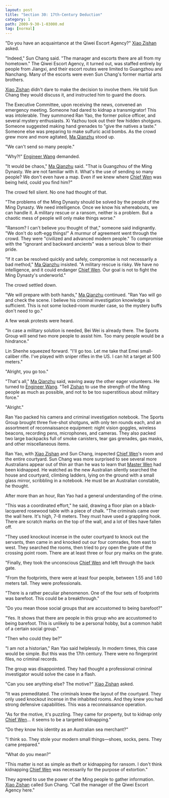 ```yaml
---
layout: post
title: "Section 30: 17th-Century Deduction"
category: 1
path: 2009-9-30-1-03000.md
tag: [normal]
---
```


"Do you have an acquaintance at the Qiwei Escort Agency?" [Xiao Zishan][y001] asked.

"Indeed," Sun Chang said. "The manager and escorts there are all from my hometown." The Qiwei Escort Agency, it turned out, was staffed entirely by people from Jiangxi, and their escort routes were limited to Guangzhou and Nanchang. Many of the escorts were even Sun Chang's former martial arts brothers.

[Xiao Zishan][y001] didn't dare to make the decision to involve them. He told Sun Chang they would discuss it, and instructed him to guard the doors.

The Executive Committee, upon receiving the news, convened an emergency meeting. Someone had dared to kidnap a transmigrator! This was intolerable. They summoned Ran Yao, the former police officer, and several mystery enthusiasts. Xi Yazhou took out their few hidden shotguns. Someone suggested making hand grenades to "give the natives a taste." Someone else was preparing to make sulfuric acid bombs. As the crowd grew more and more agitated, [Ma Qianzhu][y005] stood up.

"We can't send so many people."

"Why?!" [Engineer Wang][y003] demanded.

"It would be chaos," [Ma Qianzhu][y005] said. "That is Guangzhou of the Ming Dynasty. We are not familiar with it. What's the use of sending so many people? We don't even have a map. Even if we knew where [Chief Wen][y002] was being held, could you find him?"

The crowd fell silent. No one had thought of that.

"The problems of the Ming Dynasty should be solved by the people of the Ming Dynasty. We need intelligence. Once we know his whereabouts, we can handle it. A military rescue or a ransom, neither is a problem. But a chaotic mess of people will only make things worse."

"Ransom? I can't believe you thought of that," someone said indignantly. "We don't do soft-egg things!" A murmur of agreement went through the crowd. They were "civilized and advanced modern people." To compromise with the "ignorant and backward ancients" was a serious blow to their pride.

"If it can be resolved quickly and safely, compromise is not necessarily a bad method," [Ma Qianzhu][y005] insisted. "A military rescue is risky. We have no intelligence, and it could endanger [Chief Wen][y002]. Our goal is not to fight the Ming Dynasty's underworld."

The crowd settled down.

"We will prepare with both hands," [Ma Qianzhu][y005] continued. "Ran Yao will go and check the scene. I believe his criminal investigation knowledge is sufficient. This is not some locked-room murder case, so the mystery buffs don't need to go."

A few weak protests were heard.

"In case a military solution is needed, Bei Wei is already there. The Sports Group will send two more people to assist him. Too many people would be a hindrance."

Lin Shenhe squeezed forward. "I'll go too. Let me take that Emei small-caliber rifle. I've played with sniper rifles in the US. I can hit a target at 500 meters."

"Alright, you go too."

"That's all," [Ma Qianzhu][y005] said, waving away the other eager volunteers. He turned to [Engineer Wang][y003]. "Tell [Zishan][y001] to use the strength of the Ming people as much as possible, and not to be too superstitious about military force."

"Alright."

Ran Yao packed his camera and criminal investigation notebook. The Sports Group brought three five-shot shotguns, with only ten rounds each, and an assortment of reconnaissance equipment: night vision goggles, wireless beacons, recording pens, microphones, and cameras. They also packed two large backpacks full of smoke canisters, tear gas grenades, gas masks, and other miscellaneous items.

Ran Yao, with [Xiao Zishan][y001] and Sun Chang, inspected [Chief Wen][y002]'s room and the entire courtyard. Sun Chang was more surprised to see several more Australians appear out of thin air than he was to learn that [Master Wen][y002] had been kidnapped. He watched as the new Australian silently searched the house and courtyard, climbing ladders, lying on the ground with a small glass mirror, scribbling in a notebook. He must be an Australian constable, he thought.

After more than an hour, Ran Yao had a general understanding of the crime.

"This was a coordinated effort," he said, drawing a floor plan on a black-lacquered rosewood table with a piece of chalk. "The criminals came over the wall here. It's high, 7-8 meters. They must have used a grappling hook. There are scratch marks on the top of the wall, and a lot of tiles have fallen off.

"They used knockout incense in the outer courtyard to knock out the servants, then came in and knocked out our four comrades, from east to west. They searched the rooms, then tried to pry open the grate of the crossing point room. There are at least three or four pry marks on the grate.

"Finally, they took the unconscious [Chief Wen][y002] and left through the back gate.

"From the footprints, there were at least four people, between 1.55 and 1.60 meters tall. They were professionals.

"There is a rather peculiar phenomenon. One of the four sets of footprints was barefoot. This could be a breakthrough."

"Do you mean those social groups that are accustomed to being barefoot?"

"Yes. It shows that there are people in this group who are accustomed to being barefoot. This is unlikely to be a personal hobby, but a common habit of a certain social group."

"Then who could they be?"

"I am not a historian," Ran Yao said helplessly. In modern times, this case would be simple. But this was the 17th century. There were no fingerprint files, no criminal records.

The group was disappointed. They had thought a professional criminal investigator would solve the case in a flash.

"Can you see anything else? The motive?" [Xiao Zishan][y001] asked.

"It was premeditated. The criminals knew the layout of the courtyard. They only used knockout incense in the inhabited rooms. And they knew you had strong defensive capabilities. This was a reconnaissance operation.

"As for the motive, it's puzzling. They came for property, but to kidnap only [Chief Wen][y002]... it seems to be a targeted kidnapping."

"Do they know his identity as an Australian sea merchant?"

"I think so. They stole your modern small things—shoes, socks, pens. They came prepared."

"What do you mean?"

"This matter is not as simple as theft or kidnapping for ransom. I don't think kidnapping [Chief Wen][y002] was necessarily for the purpose of extortion."

They agreed to use the power of the Ming people to gather information. [Xiao Zishan][y001] called Sun Chang. "Call the manager of the Qiwei Escort Agency here."

[y001]: /characters/y001 "Xiao Zishan"
[y002]: /characters/y002 "Wen Desi"
[y003]: /characters/y003 "Wang Luobin"
[y005]: /characters/y005 "Ma Qianzhu"
